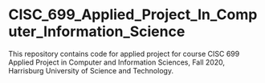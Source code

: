# CISC_699_Applied_Project_In_Computer_Information_Science
This repository contains code for applied project for course CISC 699 Applied Project in Computer and Information Sciences, Fall 2020, Harrisburg University of Science and Technology.
